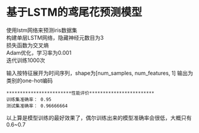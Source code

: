 # 基于LSTM的鸢尾花预测模型
使用lstm网络来预测iris数据集  
构建单层LSTM网络，隐藏神经元数目为3  
损失函数为交叉熵  
Adam优化，学习率为0.001  
迭代训练1000次


输入按特征展开为时间序列，shape为[num_samples, num_features, 1]
输出为类别的one-hot编码

    ************************性能评价************************
    训练集准确率： 0.95
    测试集准确率： 0.96666664
    
以上算是模型训练的最好效果了，偶尔训练出来的模型准确率会很低，大概只有0.6~0.7